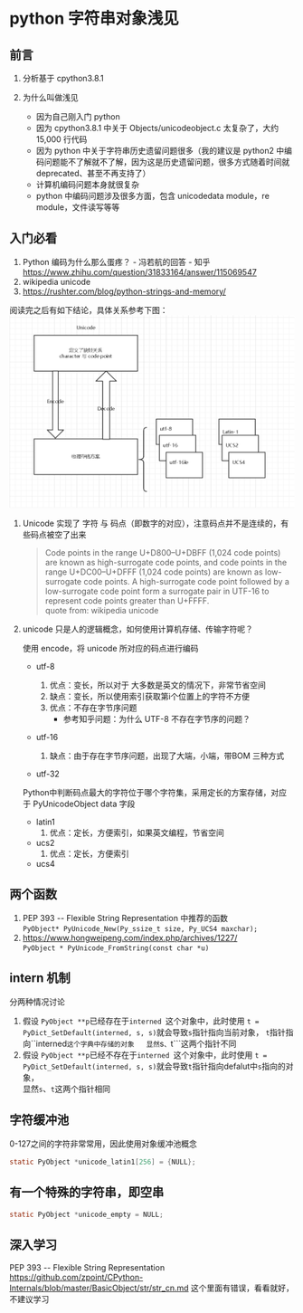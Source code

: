 # python 字符串对象浅见

## 前言
1. 分析基于 cpython3.8.1
2. 为什么叫做浅见 
   
   - 因为自己刚入门 python
   - 因为 cpython3.8.1 中关于 Objects/unicodeobject.c 太复杂了，大约 15,000 行代码
   - 因为 python 中关于字符串历史遗留问题很多（我的建议是 python2 中编码问题能不了解就不了解，因为这是历史遗留问题，很多方式随着时间就 deprecated、甚至不再支持了）
   - 计算机编码问题本身就很复杂
   - python 中编码问题涉及很多方面，包含 unicodedata module，re module，文件读写等等





## 入门必看
1. Python 编码为什么那么蛋疼？ - 冯若航的回答 - 知乎 https://www.zhihu.com/question/31833164/answer/115069547
2. wikipedia unicode 
3. https://rushter.com/blog/python-strings-and-memory/

阅读完之后有如下结论，具体关系参考下图：
![](./捕获.PNG)
1. Unicode 实现了 字符 与 码点（即数字的对应），注意码点并不是连续的，有些码点被空了出来
   > Code points in the range U+D800–U+DBFF (1,024 code points) are known as high-surrogate code points, and code points in the range U+DC00–U+DFFF (1,024 code points) are known as low-surrogate code points. A high-surrogate code point followed by a low-surrogate code point form a surrogate pair in UTF-16 to represent code points greater than U+FFFF. <br>quote from: wikipedia unicode

2. unicode 只是人的逻辑概念，如何使用计算机存储、传输字符呢？
   
   使用 encode，将 unicode 所对应的码点进行编码
   - utf-8
     1. 优点：变长，所以对于 大多数是英文的情况下，非常节省空间
     2. 缺点：变长，所以使用索引获取第i个位置上的字符不方便
     3. 优点：不存在字节序问题
        - 参考知乎问题：为什么 UTF-8 不存在字节序的问题？
   - utf-16
     1. 缺点：由于存在字节序问题，出现了大端，小端，带BOM 三种方式

   - utf-32

   Python中判断码点最大的字符位于哪个字符集，采用定长的方案存储，对应于 PyUnicodeObject data 字段
   - latin1
     1. 优点：定长，方便索引，如果英文编程，节省空间
   - ucs2
     1. 优点：定长，方便索引
   - ucs4


## 两个函数
1. PEP 393 -- Flexible String Representation 中推荐的函数  
```PyObject* PyUnicode_New(Py_ssize_t size, Py_UCS4 maxchar);```
2. https://www.hongweipeng.com/index.php/archives/1227/  
```PyObject * PyUnicode_FromString(const char *u)```

## intern 机制
分两种情况讨论
1. 假设 ```PyObject **p```已经存在于```interned ```这个对象中，此时使用
```t = PyDict_SetDefault(interned, s, s)```就会导致```s```指针指向当前对象，
```t```指针指向``interned```这个字典中存储的对象  
显然```s```、```t```这两个指针不同
2. 假设 ```PyObject **p```已经不存在于```interned ```这个对象中，此时使用
```t = PyDict_SetDefault(interned, s, s)```就会导致```t```指针指向defalut中```s```指向的对象，  
显然```s```、```t```这两个指针相同

## 字符缓冲池
0-127之间的字符非常常用，因此使用对象缓冲池概念 
```c
static PyObject *unicode_latin1[256] = {NULL};
```

## 有一个特殊的字符串，即空串
```c
static PyObject *unicode_empty = NULL;
```

## 深入学习
PEP 393 -- Flexible String Representation
https://github.com/zpoint/CPython-Internals/blob/master/BasicObject/str/str_cn.md 这个里面有错误，看看就好，不建议学习
